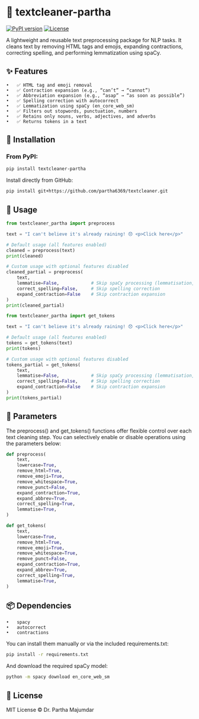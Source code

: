 # 🧹 textcleaner-partha

[![PyPI version](https://img.shields.io/pypi/v/textcleaner-partha?color=blue)](https://pypi.org/project/textcleaner-partha/)
[![License](https://img.shields.io/badge/license-MIT-green.svg)](LICENSE)

A lightweight and reusable text preprocessing package for NLP tasks.
It cleans text by removing HTML tags and emojis, expanding contractions, correcting spelling, and performing lemmatization using spaCy.

## ✨ Features
	•	✅ HTML tag and emoji removal
	•	✅ Contraction expansion (e.g., “can’t” → “cannot”)
	•	✅ Abbreviation expansion (e.g., “asap” → “as soon as possible”)
	•	✅ Spelling correction with autocorrect
	•	✅ Lemmatization using spaCy (en_core_web_sm)
	•	✅ Filters out stopwords, punctuation, numbers
	•	✅ Retains only nouns, verbs, adjectives, and adverbs
	•	✅ Returns tokens in a text


## 🚀 Installation

### From PyPI:

```bash
pip install textcleaner-partha
```

Install directly from GitHub:

```bash
pip install git+https://github.com/partha6369/textcleaner.git
```

## 🧠 Usage

```python
from textcleaner_partha import preprocess

text = "I can't believe it's already raining! 😞 <p>Click here</p>"

# Default usage (all features enabled)
cleaned = preprocess(text)
print(cleaned)

# Custom usage with optional features disabled
cleaned_partial = preprocess(
    text,
    lemmatise=False,            # Skip spaCy processing (lemmatisation, POS filtering)
    correct_spelling=False,     # Skip spelling correction
    expand_contraction=False    # Skip contraction expansion
)
print(cleaned_partial)
```

```python
from textcleaner_partha import get_tokens

text = "I can't believe it's already raining! 😞 <p>Click here</p>"

# Default usage (all features enabled)
tokens = get_tokens(text)
print(tokens)

# Custom usage with optional features disabled
tokens_partial = get_tokens(
    text,
    lemmatise=False,            # Skip spaCy processing (lemmatisation, POS filtering)
    correct_spelling=False,     # Skip spelling correction
    expand_contraction=False    # Skip contraction expansion
)
print(tokens_partial)
```

## 🔧 Parameters

The preprocess() and get_tokens() functions offer flexible control over each text cleaning step. You can selectively enable or disable operations using the parameters below:

```python
def preprocess(
    text,
    lowercase=True,
    remove_html=True,
    remove_emoji=True,
    remove_whitespace=True,
    remove_punct=False,
    expand_contraction=True,
    expand_abbrev=True,
    correct_spelling=True,
    lemmatise=True,
)
```

```python
def get_tokens(
    text,
    lowercase=True,
    remove_html=True,
    remove_emoji=True,
    remove_whitespace=True,
    remove_punct=False,
    expand_contraction=True,
    expand_abbrev=True,
    correct_spelling=True,
    lemmatise=True,
)
```

## 📦 Dependencies

	•	spacy
	•	autocorrect
	•	contractions

You can install them manually or via the included requirements.txt:
```bash
pip install -r requirements.txt
```

And download the required spaCy model:
```bash
python -m spacy download en_core_web_sm
```


## 📄 License

MIT License © Dr. Partha Majumdar
